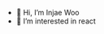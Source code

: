 - 👋 Hi, I’m Injae Woo
- 👀 I’m interested in react

<!---
wooinjae/wooinjae2 is a ✨ special ✨ repository because its `README.md` (this file) appears on your GitHub profile.
You can click the Preview link to take a look at your changes.
--->
